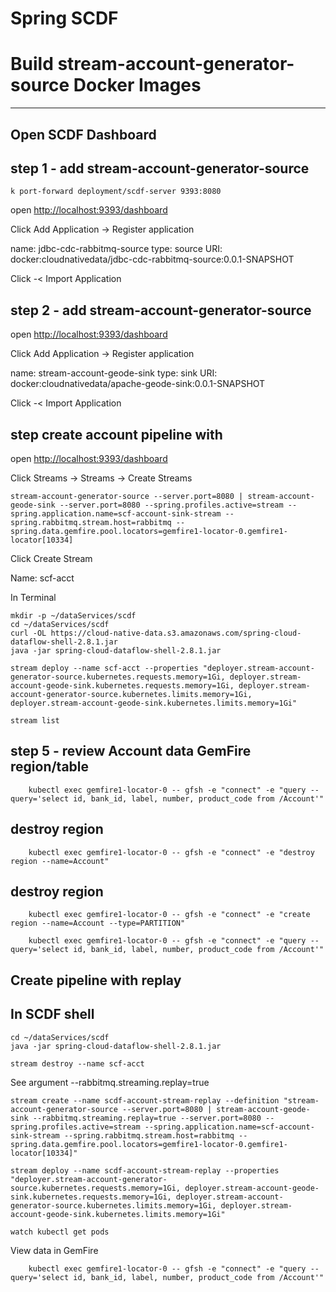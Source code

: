 # Spring SCDF


# Build stream-account-generator-source Docker Images

--------------

## Open SCDF Dashboard

## step 1 - add stream-account-generator-source

```shell
k port-forward deployment/scdf-server 9393:8080
```

open [http://localhost:9393/dashboard](http://localhost:9393/dashboard)

Click Add Application -> Register application

name: jdbc-cdc-rabbitmq-source
type: source
URI: docker:cloudnativedata/jdbc-cdc-rabbitmq-source:0.0.1-SNAPSHOT

Click -< Import Application

## step 2 - add stream-account-generator-source

open [http://localhost:9393/dashboard](http://localhost:9393/dashboard])

Click Add Application -> Register application

name: stream-account-geode-sink
type: sink
URI: docker:cloudnativedata/apache-geode-sink:0.0.1-SNAPSHOT

Click -< Import Application

## step create account pipeline with

open [http://localhost:9393/dashboard](http://localhost:9393/dashboard)

Click Streams -> Streams -> Create Streams


```definition
stream-account-generator-source --server.port=8080 | stream-account-geode-sink --server.port=8080 --spring.profiles.active=stream --spring.application.name=scf-account-sink-stream --spring.rabbitmq.stream.host=rabbitmq --spring.data.gemfire.pool.locators=gemfire1-locator-0.gemfire1-locator[10334]
```

Click Create Stream

Name: scf-acct

In Terminal

```shell
mkdir -p ~/dataServices/scdf
cd ~/dataServices/scdf
curl -OL https://cloud-native-data.s3.amazonaws.com/spring-cloud-dataflow-shell-2.8.1.jar
java -jar spring-cloud-dataflow-shell-2.8.1.jar

```

```shell
stream deploy --name scf-acct --properties "deployer.stream-account-generator-source.kubernetes.requests.memory=1Gi, deployer.stream-account-geode-sink.kubernetes.requests.memory=1Gi, deployer.stream-account-generator-source.kubernetes.limits.memory=1Gi, deployer.stream-account-geode-sink.kubernetes.limits.memory=1Gi"
```


```shell
stream list
```



## step 5 - review Account data GemFire region/table

```shell
    kubectl exec gemfire1-locator-0 -- gfsh -e "connect" -e "query --query='select id, bank_id, label, number, product_code from /Account'"
```

## destroy region

```shell
    kubectl exec gemfire1-locator-0 -- gfsh -e "connect" -e "destroy region --name=Account"
```

## destroy region

```shell
    kubectl exec gemfire1-locator-0 -- gfsh -e "connect" -e "create region --name=Account --type=PARTITION"
```

```shell
    kubectl exec gemfire1-locator-0 -- gfsh -e "connect" -e "query --query='select id, bank_id, label, number, product_code from /Account'"
```

## Create pipeline with replay

## In SCDF shell


```shell
cd ~/dataServices/scdf
java -jar spring-cloud-dataflow-shell-2.8.1.jar
```

```shell
stream destroy --name scf-acct
```

See argument --rabbitmq.streaming.replay=true

```shell
stream create --name scdf-account-stream-replay --definition "stream-account-generator-source --server.port=8080 | stream-account-geode-sink --rabbitmq.streaming.replay=true --server.port=8080 --spring.profiles.active=stream --spring.application.name=scf-account-sink-stream --spring.rabbitmq.stream.host=rabbitmq --spring.data.gemfire.pool.locators=gemfire1-locator-0.gemfire1-locator[10334]"
```

```shell
stream deploy --name scdf-account-stream-replay --properties "deployer.stream-account-generator-source.kubernetes.requests.memory=1Gi, deployer.stream-account-geode-sink.kubernetes.requests.memory=1Gi, deployer.stream-account-generator-source.kubernetes.limits.memory=1Gi, deployer.stream-account-geode-sink.kubernetes.limits.memory=1Gi"
```

```shell
watch kubectl get pods
```




View data in GemFire

```shell
    kubectl exec gemfire1-locator-0 -- gfsh -e "connect" -e "query --query='select id, bank_id, label, number, product_code from /Account'"
```
